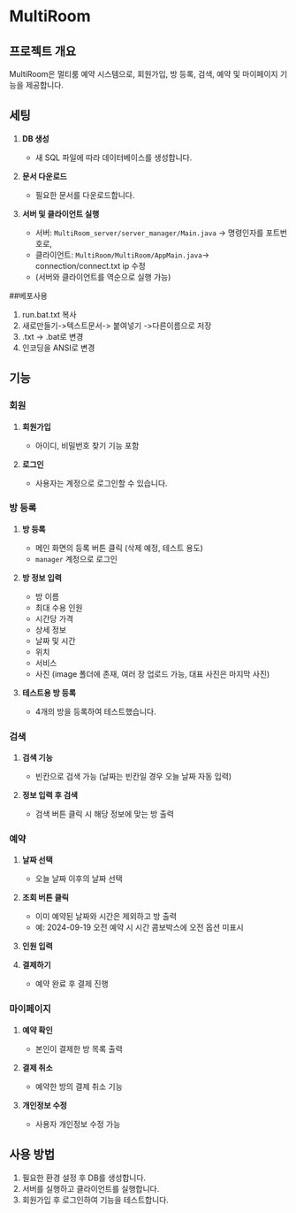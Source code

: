 # MultiRoom

## 프로젝트 개요

MultiRoom은 멀티룸 예약 시스템으로, 회원가입, 방 등록, 검색, 예약 및 마이페이지 기능을 제공합니다.

## 세팅

1. **DB 생성**
   - 새 SQL 파일에 따라 데이터베이스를 생성합니다.

2. **문서 다운로드**
   - 필요한 문서를 다운로드합니다.

3. **서버 및 클라이언트 실행**
   - 서버: `MultiRoom_server/server_manager/Main.java` -> 명령인자를 포트번호로,
   - 클라이언트: `MultiRoom/MultiRoom/AppMain.java`-> connection/connect.txt ip 수정
   - (서버와 클라이언트를 역순으로 실행 가능)

##베포사용
1. run.bat.txt 복사
2. 새로만들기->텍스트문서-> 붙여넣기 ->다른이름으로 저장
3. .txt -> .bat로 변경
4. 인코딩을 ANSI로 변경

## 기능

### 회원

1. **회원가입**
   - 아이디, 비밀번호 찾기 기능 포함

2. **로그인**
   - 사용자는 계정으로 로그인할 수 있습니다.

### 방 등록

1. **방 등록**
   - 메인 화면의 등록 버튼 클릭 (삭제 예정, 테스트 용도)
   - `manager` 계정으로 로그인

2. **방 정보 입력**
   - 방 이름
   - 최대 수용 인원
   - 시간당 가격
   - 상세 정보
   - 날짜 및 시간
   - 위치
   - 서비스
   - 사진 (image 폴더에 존재, 여러 장 업로드 가능, 대표 사진은 마지막 사진)

3. **테스트용 방 등록**
   - 4개의 방을 등록하여 테스트했습니다.

### 검색

1. **검색 기능**
   - 빈칸으로 검색 가능 (날짜는 빈칸일 경우 오늘 날짜 자동 입력)

2. **정보 입력 후 검색**
   - 검색 버튼 클릭 시 해당 정보에 맞는 방 출력

### 예약

1. **날짜 선택**
   - 오늘 날짜 이후의 날짜 선택

2. **조회 버튼 클릭**
   - 이미 예약된 날짜와 시간은 제외하고 방 출력
   - 예: 2024-09-19 오전 예약 시 시간 콤보박스에 오전 옵션 미표시

3. **인원 입력**

4. **결제하기**
   - 예약 완료 후 결제 진행

### 마이페이지

1. **예약 확인**
   - 본인이 결제한 방 목록 출력

2. **결제 취소**
   - 예약한 방의 결제 취소 기능

3. **개인정보 수정**
   - 사용자 개인정보 수정 가능

## 사용 방법

1. 필요한 환경 설정 후 DB를 생성합니다.
2. 서버를 실행하고 클라이언트를 실행합니다.
3. 회원가입 후 로그인하여 기능을 테스트합니다.
